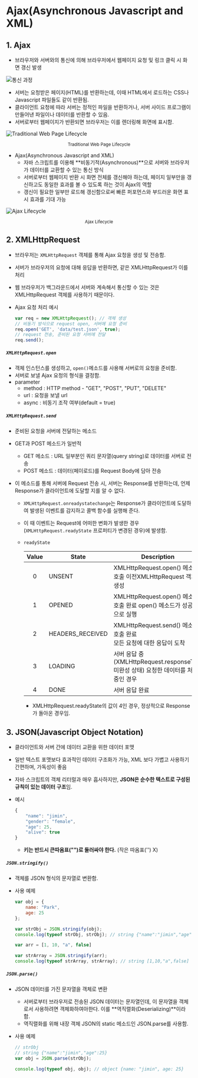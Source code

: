 # Ajax(Asynchronous Javascript and XML)

## 1. Ajax

* 브라우저와 서버와의 통신에 의해 브라우저에서 웹페이지 요청 및 링크 클릭 시 화면 갱신 발생 

![통신 과정](https://poiemaweb.com/img/req_res.png)

* 서버는 요청받은 페이지(HTML)를 반환하는데, 이때 HTML에서 로드하는 CSS나 Javascript 파일들도 같이 반환됨.
* 클라이언트 요청에 따라 서버는 정적인 파일을 반환하거나, 서버 사이드 프로그램이 만들어낸 파일이나 데이터를 반환할 수 있음.
* 서버로부터 웹페이지가 반환되면 브라우저는 이를 렌더링해 화면에 표시함.

![Traditional Web Page Lifecycle](https://poiemaweb.com/img/traditional-webpage-lifecycle.png)

<center><small>Traditional Web Page Lifecycle</small></center>



* Ajax(Asynchronous Javascript and XML)
  * 자바 스크립트를 이용해 **비동기적(Asynchronous)**으로 서버와 브라우저가 데이터를 교환할 수 있는 통신 방식
  * 서버로부터 웹페이지 반환 시 화면 전체를 갱신해야 하는데, 페이지 일부만을 갱신하고도 동일한 효과를 볼 수 있도록 하는 것이 Ajax의 역할
  * 갱신이 필요한 일부만 로드해 갱신함으로써 빠른 퍼포먼스와 부드러운 화면 표시 효과를 기대 가능

![Ajax Lifecycle](https://poiemaweb.com/img/ajax-webpage-lifecycle.png)

<center><small>Ajax Lifecycle</small></center>

## 2. XMLHttpRequest

* 브라우저는 `XMLHttpRequest` 객체를 통해 Ajax 요청을 생성 및 전송함.
* 서버가 브라우저의 요청에 대해 응답을 반환하면, 같은 XMLHttpRequest가 이를 처리

* 웹 브라우저가 백그라운드에서 서버와 계속해서 통신할 수 있는 것은 XMLHttpRequest 객체를 사용하기 때문이다.



* Ajax 요청 처리 예시

  ```javascript
  var req = new XMLHttpRequest(); // 객체 생성
  // 비동기 방식으로 request open, 서버에 요청 준비
  req.open('GET', 'data/test.json', true);
  // request 전송, 준비된 요청 서버에 전달
  req.send();
  ```

##### `XMLHttpRequest.open`

* 객체 인스턴스를 생성하고, `open()`메소드를 사용해 서버로의 요청을 준비함.
* 서버로 보낼 Ajax 요청의 형식을 결정함.
* parameter
  * method : HTTP method - "GET", "POST", "PUT", "DELETE"
  * url : 요청을 보낼 url
  * async : 비동기 조작 여부(default = true)

##### `XMLHttpRequest.send`

* 준비된 요청을 서버에 전달하는 메소드
* GET과 POST 메소드가 일반적
  * GET 메소드 : URL 일부분인 쿼리 문자열(query string)로 데이터를 서버로 전송
  * POST 메소드 : 데이터(페이로드)를 Request Body에 담아 전송

* 이 메소드를 통해 서버에 Request 전송 시, 서버는 Response를 반환하는데, 언제 Response가 클라이언트에 도달할 지를 알 수 없다.

  * `XMLHttpRequest.onreadystatechange`는 Response가 클라이언트에 도달하여 발생된 이벤트를 감지하고 콜백 함수를 실행해 준다.

  * 이 때 이벤트는 Request에 어떠한 변화가 발생한 경우(`XMLHttpRequest.readyState` 프로퍼티가 변경된 경우)에 발생함.

  * `readyState`

    | Value | State            | Description                                                  |
    | :---: | ---------------- | ------------------------------------------------------------ |
    |   0   | UNSENT           | XMLHttpRequest.open() 메소드 호출 이전XMLHttpRequest 객체가 생성 |
    |   1   | OPENED           | XMLHttpRequest.open() 메소드 호출 완료 open() 메소드가 성공적으로 실행 |
    |   2   | HEADERS_RECEIVED | XMLHttpRequest.send() 메소드 호출 완료<br/>모든 요청에 대한 응답이 도착 |
    |   3   | LOADING          | 서버 응답 중(XMLHttpRequest.responseText 미완성 상태) 요청한 데이터를 처리 중인 경우 |
    |   4   | DONE             | 서버 응답 완료                                               |

    * XMLHttpRequest.readyState의 값이 4인 경우, 정상적으로 Response가 돌아온 경우임.

    

## 3. JSON(Javascript Object Notation)

* 클라이언트와 서버 간에 데이터 교환을 위한 데이터 포맷

* 일반 텍스트 포맷보다 효과적인 데이터 구조화가 가능, XML 보다 가볍고 사용하기 간편하며, 가독성이 좋음

* 자바 스크립트의 객체 리터럴과 매우 흡사하지만, **JSON은 순수한 텍스트로 구성된 규칙이 있는 데이터 구조**임.

* 예시

  ```javascript
  {
      "name": "jimin",
      "gender": "female",
      "age": 25,
      "alive": true
  }
  ```

  * **키는 반드시 큰따옴표("")로 둘러싸야 한다.** (작은 따옴표('') X)



##### `JSON.stringify()`

* 객체를 JSON 형식의 문자열로 변환함.

* 사용 예제

  ```javascript
  var obj = {
      name: "Park",
      age: 25
  };
  
  var strObj = JSON.stringify(obj);
  console.log(typeof strObj, strObj); // string {"name":"jimin","age":25}
  
  var arr = [1, 10, "a", false]
  
  var strArray = JSON.stringify(arr);
  console.log(typeof strArray, strArray); // string [1,10,"a",false]
  ```



##### `JSON.parse()`

* JSON 데이터를 가진 문자열을 객체로 변환

  * 서버로부터 브라우저로 전송된 JSON 데이터는 문자열인데, 이 문자열을 객체로서 사용하려면 객체화하여아한다. 이를 **역직렬화(Deserializing)**이라 함.
  * 역직렬화를 위해 내장 객체 JSON의 static 메소드인 JSON.parse를 사용함.

* 사용 예제

  ```javascript
  // strObj
  // string {"name":"jimin","age":25}
  var obj = JSON.parse(strObj);
  
  console.log(typeof obj, obj); // object {name: "jimin", age: 25}
  ```

